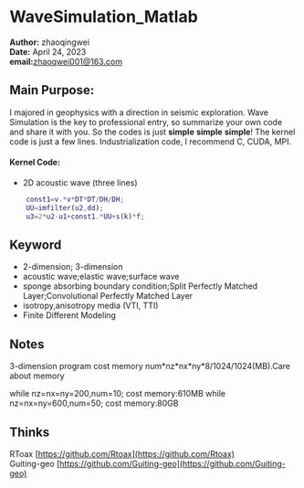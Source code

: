 # WaveSimulation_Matlab
**Author:** zhaoqingwei  
**Date:** April 24, 2023  
**email:**[zhaoqwei001@163.com](zhaoqwei001@163.com)  


## Main Purpose:
I majored in geophysics with a direction in seismic exploration. Wave Simulation is the key to professional entry, so summarize your own code and share it with you. So the codes is just **simple** **simple** **simple**! The kernel code is just a few lines.
Industrialization code, I recommend C, CUDA, MPI.
#### Kernel Code:
- 2D acoustic wave  (three lines)
```matlab
	const1=v.*v*DT*DT/DH/DH;
	UU=imfilter(u2,dd);
	u3=2*u2-u1+const1.*UU+s(k)*f;
```

## Keyword

* 2-dimension; 3-dimension
* acoustic wave;elastic wave;surface wave
* sponge absorbing boundary condition;Split Perfectly Matched Layer;Convolutional Perfectly Matched Layer
* isotropy,anisotropy media (VTI, TTI)
* Finite Different Modeling 


## Notes

3-dimension program cost memory num\*nz\*nx\*ny\*8/1024/1024(MB).Care about memory

while nz=nx=ny=200,num=10; cost memory:610MB
while nz=nx=ny=600,num=50; cost memory:80GB

## Thinks

RToax [https://github.com/Rtoax](https://github.com/Rtoax)  
Guiting-geo [https://github.com/Guiting-geo](https://github.com/Guiting-geo)